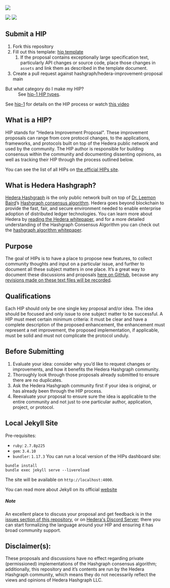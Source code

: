 ![](./assets/hedera_logo.png)

[![](https://img.shields.io/discord/373889138199494658)](https://discord.com/channels/373889138199494658/813488589773471774)
[![](https://img.shields.io/badge/view-published-blue)](https://hips.hedera.com)

## Submit a HIP
1. Fork this repository
1. Fill out this template: [hip template](hip-0000-template.md)
   1. If the proposal contains exceptionally large specification text,
      particularly API changes or source code, place those changes
      in `assets` and link them as described in the template document.
1. Create a pull request against hashgraph/hedera-improvement-proposal main
<dl>
<dt>But what category do I make my HIP?</dt>
<dd>See <a href="HIP/hip-1.md#hip-types">hip-1 HIP types</a>.</dd>
</dl>

See [hip-1](HIP/hip-1.md) for details on the HIP process or watch
[this video](https://www.youtube.com/watch?v=Gbk8EbtibA0)

## What is a HIP?
HIP stands for "Hedera Improvement Proposal". These improvement proposals can
range from core protocol changes, to the applications, frameworks, and protocols
built on top of the Hedera public network and used by the community. The HIP
author is responsible for building consensus within the community and
documenting dissenting opinions, as well as tracking their HIP through
the process outlined below.

You can see the list of all HIPs on [the official HIPs site](https://hips.hedera.com).

## What is Hedera Hashgraph?
[Hedera Hashgraph](https://hedera.com) is the only public network built on top
of [Dr. Leemon Baird](http://www.leemon.com/)’s
[Hashgraph consensus algorithm](http://www.leemon.com/papers/2016b.pdf).
Hedera goes beyond blockchain to provide the fast, fair, and secure environment
needed to enable enterprise adoption of distributed ledger technologies. You
can learn more about Hedera by
[reading the Hedera whitepaper](https://hedera.com/whitepaper), and for a more
detailed understanding of the Hashgraph Consensus Algorithm you can check out
the [hashgraph algorithm whitepaper](http://www.leemon.com/papers/2016b.pdf).

## Purpose
The goal of HIPs is to have a place to propose new features, to collect
community thoughts and input on a particular issue, and further to document
all these subject matters in one place. It’s a great way to document these
discussions and proposals
[here on GitHub](https://github.com/hashgraph/hedera-improvement-proposal),
because any
[revisions made on these text files will be recorded](https://github.com/hashgraph/hedera-improvement-proposal/commits/master).

## Qualifications
Each HIP should only be one single key proposal and/or idea. The idea should be
focused and only issue to one subject matter to be successful. A HIP must meet
certain minimum criteria: it must be clear and have a complete description of
the proposed enhancement, the enhancement must represent a net improvement,
the proposed implementation, if applicable, must be solid and must not
complicate the protocol unduly.

## Before Submitting
1. Evaluate your idea: consider why you’d like to request changes or
   improvements, and how it benefits the Hedera Hashgraph community.
1. Thoroughly look through those proposals already submitted to ensure there
   are no duplicates.
1. Ask the Hedera Hashgraph community first if your idea is original, or has
   already been through the HIP process.
1. Reevaluate your proposal to ensure sure the idea is applicable
   to the entire community and not just to one particular author, application,
   project, or protocol.

## Local Jekyll Site
Pre-requisites:
- `ruby`: `2.7.8p225`
- `gem`: `3.4.10`
- `bundler`: `1.17.3`
You can run a local version of the HIPs dashboard site:
```shell
bundle install
bundle exec jekyll serve --livereload
```
The site will be available on `http://localhost:4000`.

You can read more about Jekyll on its official [website](https://jekyllrb.com/)

##### Note
An excellent place to discuss your proposal and get feedback is in the
[issues section of this repository](https://github.com/hashgraph/hip/issues),
or on [Hedera's Discord Server](https://hedera.com/discord); there you can
start formalizing the language around your HIP and ensuring it has broad
community support.

## Disclaimer(s):
These proposals and discussions have no effect regarding private (permissioned)
implementations of the Hashgraph consensus algorithm; additionally, this
repository and it’s contents are run by the Hedera Hashgraph community, which
means they do not necessarily reflect the views and opinions of
Hedera Hashgraph LLC.
